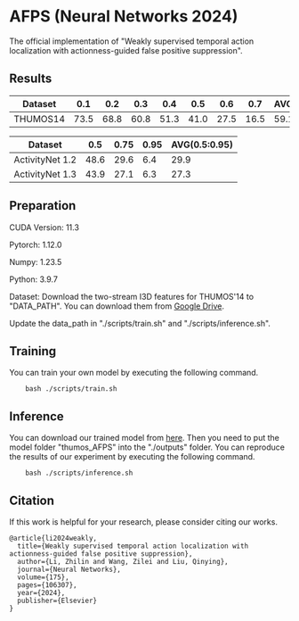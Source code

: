 # AFPS (Neural Networks 2024)
The official implementation of "Weakly supervised temporal action localization with actionness-guided false positive suppression".

## Results
|  Dataset         | 0.1 | 0.2 | 0.3 | 0.4 | 0.5 | 0.6 | 0.7| AVG(0.1:0.5) | AVG(0.1:0.7) |
| -----------      | --- | --- | ----| ----| ----| ---| -- | ---- | -----|
| THUMOS14         | 73.5| 68.8| 60.8| 51.3| 41.0| 27.5| 16.5| 59.1| 48.5|

|  Dataset         | 0.5 | 0.75 | 0.95 | AVG(0.5:0.95) |
| -----------      | --- | --- | ----| ----|
| ActivityNet 1.2  | 48.6| 29.6| 6.4| 29.9|
| ActivityNet 1.3  | 43.9 |27.1|6.3|27.3|


## Preparation
CUDA Version: 11.3

Pytorch: 1.12.0

Numpy: 1.23.5 

Python: 3.9.7

Dataset: Download the two-stream I3D features for THUMOS'14 to "DATA_PATH". You can download them from [Google Drive](https://drive.google.com/file/d/1paAv3FsqHtNsDO6M78mj7J3WqVf_CgSG/view?usp=sharing).

Update the data_path in "./scripts/train.sh" and "./scripts/inference.sh".


## Training
You can train your own model by executing the following command.
```
    bash ./scripts/train.sh
```


## Inference
You can download our trained model from [here](https://drive.google.com/drive/folders/1-01moeCKpvgZxAiVKDnvAd6mfmQJbBue?usp=drive_link).
Then you need to put the model folder "thumos_AFPS" into the "./outputs" folder.
You can reproduce the results of our experiment by executing the following command.
```
    bash ./scripts/inference.sh
```

## Citation
If this work is helpful for your research, please consider citing our works.
```
@article{li2024weakly,
  title={Weakly supervised temporal action localization with actionness-guided false positive suppression},
  author={Li, Zhilin and Wang, Zilei and Liu, Qinying},
  journal={Neural Networks},
  volume={175},
  pages={106307},
  year={2024},
  publisher={Elsevier}
}
```
